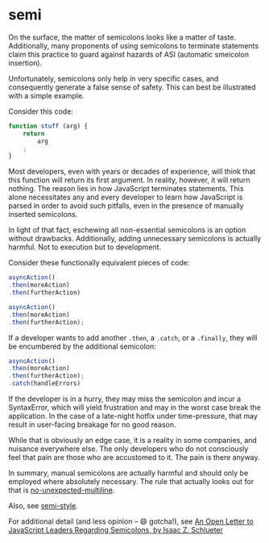 semi
====
On the surface, the matter of semicolons looks like a matter of taste. Additionally, many proponents of using semicolons to terminate statements claim this practice to guard against hazards of ASI (automatic smeicolon insertion).

Unfortunately, semicolons only help in very specific cases, and consequently generate a false sense of safety. This can best be illustrated with a simple example.

Consider this code:
```js
function stuff (arg) {
	return
		arg
	;
}
```

Most developers, even with years or decades of experience, will think that this function will return its first argument. In reality, however, it will return nothing. The reason lies in how JavaScript terminates statements. This alone necessitates any and every developer to learn how JavaScript is parsed in order to avoid such pitfalls, even in the presence of manually inserted semicolons.

In light of that fact, eschewing all non-essential semicolons is an option without drawbacks. Additionally, adding unnecessary semicolons is actually harmful. Not to execution but to development.

Consider these functionally equivalent pieces of code:
```js
asyncAction()
.then(moreAction)
.then(furtherAction)
```
```js
asyncAction()
.then(moreAction)
.then(furtherAction);
```

If a developer wants to add another `.then`, a `.catch`, or a `.finally`, they will be encumbered by the additional semicolon:
```js
asyncAction()
.then(moreAction)
.then(furtherAction);
.catch(handleErrors)
```

If the developer is in a hurry, they may miss the semicolon and incur a SyntaxError, which will yield frustration and may in the worst case break the application. In the case of a late-night hotfix under time-pressure, that may result in user-facing breakage for no good reason.

While that is obviously an edge case, it is a reality in some companies, and nuisance everywhere else. The only developers who do not consciously feel that pain are those who are accustomed to it. The pain is there anyway.

In summary, manual semicolons are actually harmful and should only be employed where absolutely necessary. The rule that actually looks out for that is [no-unexpected-multiline](no-unexpected-multiline.md).

Also, see [semi-style](semi-style.md).

For additional detail (and less opinion – 😄 gotcha!), see [An Open Letter to JavaScript Leaders Regarding Semicolons, by Isaac Z. Schlueter](https://blog.izs.me/2010/12/an-open-letter-to-javascript-leaders-regarding)

